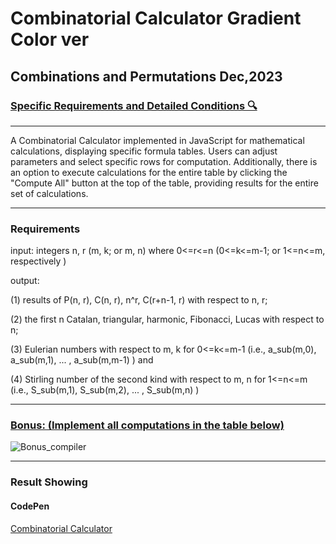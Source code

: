 # Combinatorial Calculator Gradient Color ver
## Combinations and Permutations Dec,2023
### [Specific Requirements and Detailed Conditions 🔍](https://sites.google.com/view/sjdmath/exercises/combinatorial-calculator?authuser=0)


---

A Combinatorial Calculator implemented in JavaScript for mathematical calculations, displaying specific formula tables. Users can adjust parameters and select specific rows for computation. Additionally, there is an option to execute calculations for the entire table by clicking the "Compute All" button at the top of the table, providing results for the entire set of calculations.


---

### Requirements

input: integers n, r (m, k; or m, n) where 0<=r<=n (0<=k<=m-1; or 1<=n<=m, respectively ) 

output: 

(1) results of P(n, r), C(n, r), n^r, C(r+n-1, r) with respect to n, r; 

(2) the first n Catalan, triangular, harmonic, Fibonacci, Lucas with respect to n;

(3) Eulerian numbers with respect to m, k for 0<=k<=m-1 (i.e., a_sub(m,0), a_sub(m,1), ... , a_sub(m,m-1) ) and

(4) Stirling number of the second kind with respect to m, n for 1<=n<=m (i.e., S_sub(m,1), S_sub(m,2), ... , S_sub(m,n) )

---

### [Bonus: (Implement all computations in the table below)](https://sites.google.com/view/sjdmath/exercises/combinatorial-calculator?authuser=0#h.shgxalzhkaww)
![Bonus_compiler](https://hackmd.io/_uploads/HyItZYlw6.png)


---
### Result Showing
#### CodePen
[Combinatorial Calculator](https://codepen.io/XXXSIYU/pen/vYPBbBo)



